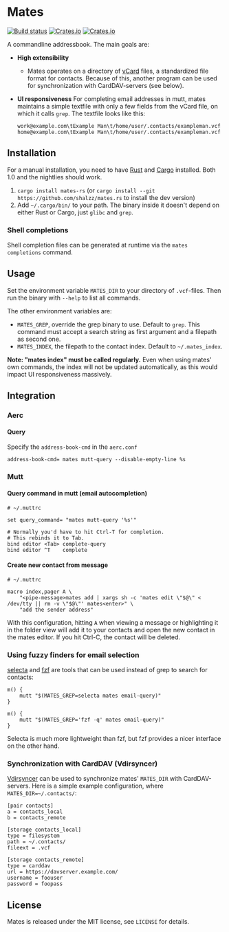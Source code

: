 # Mates

[![Build status](https://travis-ci.org/pimutils/mates.rs.svg?branch=master)](https://travis-ci.org/pimutils/mates.rs)
[![Crates.io](https://img.shields.io/crates/d/mates-rs)](https://crates.io/crates/mates-rs)
[![Crates.io](https://img.shields.io/crates/v/mates-rs)](https://crates.io/crates/mates-rs)

A commandline addressbook. The main goals are:

- **High extensibility**

  - Mates operates on a directory of
    [vCard](https://tools.ietf.org/html/rfc6350) files, a standardized file
    format for contacts. Because of this, another program can be used for
    synchronization with CardDAV-servers (see below).

- **UI responsiveness** For completing email addresses in mutt, mates maintains
  a simple textfile with only a few fields from the vCard file, on which it
  calls ``grep``. The textfile looks like this:

      work@example.com\tExample Man\t/home/user/.contacts/exampleman.vcf
      home@example.com\tExample Man\t/home/user/.contacts/exampleman.vcf


## Installation

For a manual installation, you need to have [Rust](http://www.rust-lang.org/)
and [Cargo](https://crates.io/) installed. Both 1.0 and the nightlies should
work.

1. `cargo install mates-rs` (or `cargo install --git
   https://github.com/shalzz/mates.rs` to install the dev version)
2. Add `~/.cargo/bin/` to your path. The binary inside it doesn't depend on
   either Rust or Cargo, just `glibc` and `grep`.

### Shell completions

Shell completion files can be generated at runtime via the `mates completions`
command.

## Usage

Set the environment variable `MATES_DIR` to your directory of `.vcf`-files.
Then run the binary with `--help` to list all commands. 

The other environment variables are:

- `MATES_GREP`, override the grep binary to use. Default to `grep`. This
  command must accept a search string as first argument and a filepath as
  second one.
- `MATES_INDEX`, the filepath to the contact index. Default to `~/.mates_index`.

**Note: "mates index" must be called regularly.** Even when using mates' own
commands, the index will not be updated automatically, as this would impact UI
responsiveness massively.


## Integration

### Aerc

#### Query

Specify the `address-book-cmd` in the `aerc.conf`

```config
address-book-cmd= mates mutt-query --disable-empty-line %s
```

### Mutt

#### Query command in mutt (email autocompletion)

    # ~/.muttrc

    set query_command= "mates mutt-query '%s'"

    # Normally you'd have to hit Ctrl-T for completion.
    # This rebinds it to Tab.
    bind editor <Tab> complete-query
    bind editor ^T    complete


#### Create new contact from message

    # ~/.muttrc

    macro index,pager A \
        "<pipe-message>mates add | xargs sh -c 'mates edit \"$@\" < /dev/tty || rm -v \"$@\"' mates<enter>" \
        "add the sender address"

With this configuration, hitting `A` when viewing a message or highlighting
it in the folder view will add it to your contacts and open the new contact in
the mates editor. If you hit Ctrl-C, the contact will be deleted.


### Using fuzzy finders for email selection

[selecta](https://github.com/garybernhardt/selecta) and
[fzf](https://github.com/junegunn/fzf) are tools that can be used instead of
grep to search for contacts:

    m() {
        mutt "$(MATES_GREP=selecta mates email-query)"
    }

    m() {
        mutt "$(MATES_GREP='fzf -q' mates email-query)"
    }

Selecta is much more lightweight than fzf, but fzf provides a nicer interface
on the other hand.

### Synchronization with CardDAV (Vdirsyncer)

[Vdirsyncer](https://vdirsyncer.readthedocs.org/) can be used to synchronize
mates' `MATES_DIR` with CardDAV-servers. Here is a simple example
configuration, where `MATES_DIR=~/.contacts/`:

    [pair contacts]
    a = contacts_local
    b = contacts_remote

    [storage contacts_local]
    type = filesystem
    path = ~/.contacts/
    fileext = .vcf

    [storage contacts_remote]
    type = carddav
    url = https://davserver.example.com/
    username = foouser
    password = foopass


## License

Mates is released under the MIT license, see `LICENSE` for details.
